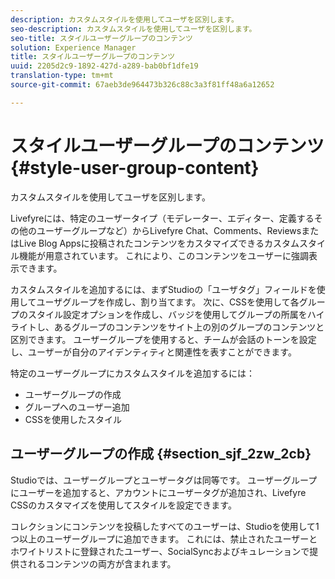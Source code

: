 ```yaml
---
description: カスタムスタイルを使用してユーザを区別します。
seo-description: カスタムスタイルを使用してユーザを区別します。
seo-title: スタイルユーザーグループのコンテンツ
solution: Experience Manager
title: スタイルユーザーグループのコンテンツ
uuid: 2205d2c9-1892-427d-a289-bab0bf1dfe19
translation-type: tm+mt
source-git-commit: 67aeb3de964473b326c88c3a3f81ff48a6a12652

---
```



# スタイルユーザーグループのコンテンツ{#style-user-group-content}

カスタムスタイルを使用してユーザを区別します。

Livefyreには、特定のユーザータイプ（モデレーター、エディター、定義するその他のユーザーグループなど）からLivefyre Chat、Comments、ReviewsまたはLive Blog Appsに投稿されたコンテンツをカスタマイズできるカスタムスタイル機能が用意されています。 これにより、このコンテンツをユーザーに強調表示できます。

カスタムスタイルを追加するには、まずStudioの「ユーザタグ」フィールドを使用してユーザグループを作成し、割り当てます。 次に、CSSを使用して各グループのスタイル設定オプションを作成し、バッジを使用してグループの所属をハイライトし、あるグループのコンテンツをサイト上の別のグループのコンテンツと区別できます。 ユーザーグループを使用すると、チームが会話のトーンを設定し、ユーザーが自分のアイデンティティと関連性を表すことができます。

特定のユーザーグループにカスタムスタイルを追加するには：

* ユーザーグループの作成
* グループへのユーザー追加
* CSSを使用したスタイル

## ユーザーグループの作成 {#section_sjf_2zw_2cb}

Studioでは、ユーザーグループとユーザータグは同等です。 ユーザーグループにユーザーを追加すると、アカウントにユーザータグが追加され、Livefyre CSSのカスタマイズを使用してスタイルを設定できます。

コレクションにコンテンツを投稿したすべてのユーザーは、Studioを使用して1つ以上のユーザーグループに追加できます。 これには、禁止されたユーザーとホワイトリストに登録されたユーザー、SocialSyncおよびキュレーションで提供されるコンテンツの両方が含まれます。
